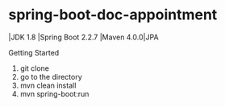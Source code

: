 # spring-boot-doc-appointment
|JDK 1.8 |Spring Boot 2.2.7 |Maven 4.0.0|JPA

Getting Started
1. git clone 
2. go to the directory
3. mvn clean install
4. mvn spring-boot:run
